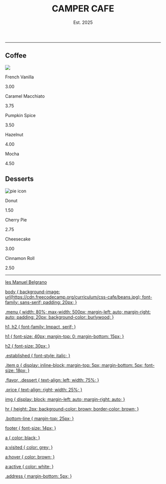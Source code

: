 <!DOCTYPE html>
<html lang="en">
<head>
  <meta charset="UTF-8">
  <meta name="viewport" content="width=device-width, initial-scale=1.0">
  <title>Cafe Menu</title>
  <link rel="stylesheet" href="styles.css">
</head>
<body>
  <div class="menu">
    <header>
      <h1>CAMPER CAFE</h1>
      <p class="established">Est. 2025</p>
    </header>
    <hr>
    <section>
      <h2>Coffee</h2>
      <img src="https:                                                                         
      <article class="item">
        <p class="flavor">French Vanilla</p><p class="price">3.00</p>
      </article>
      <article class="item">
        <p class="flavor">Caramel Macchiato</p><p class="price">3.75</p>
      </article>
      <article class="item">
        <p class="flavor">Pumpkin Spice</p><p class="price">3.50</p>
      </article>
      <article class="item">
        <p class="flavor">Hazelnut</p><p class="price">4.00</p>
      </article>
      <article class="item">
        <p class="flavor">Mocha</p><p class="price">4.50</p>
      </article>
    </section>
    <section>
      <h2>Desserts</h2>
      <img src="https://cdn.freecodecamp.org/curriculum/css-cafe/pie.jpg" alt="pie icon">
      <article class="item">
        <p class="dessert">Donut</p><p class="price">1.50</p>
      </article>
      <article class="item">
        <p class="dessert">Cherry Pie</p><p class="price">2.75</p>
      </article>
      <article class="item">
        <p class="dessert">Cheesecake</p><p class="price">3.00</p>
      </article>
      <article class="item">
        <p class="dessert">Cinnamon Roll</p><p class="price">2.50</p>
      </article>
    </section>
    <hr class="bottom-line">
    <footer>
      <p><a href="https:                                             
      <p class="address">Ies Manuel Belgrano</p>
    </footer>
  </div>
</body>
</html>
body {
  background-image: url(https://cdn.freecodecamp.org/curriculum/css-cafe/beans.jpg);
  font-family: sans-serif;
  padding: 20px;
}

.menu {
  width: 80%;
  max-width: 500px;
  margin-left: auto;
  margin-right: auto;
  padding: 20px;
  background-color: burlywood;
}

h1, h2 {
  font-family: Impact, serif;
}

h1 {
  font-size: 40px;
  margin-top: 0;
  margin-bottom: 15px;
}

h2 {
  font-size: 30px;
}

.established {
  font-style: italic;
}

.item p {
  display: inline-block;
  margin-top: 5px;
  margin-bottom: 5px;
  font-size: 18px;
}

.flavor, .dessert {
  text-align: left;
  width: 75%;
}

.price {
  text-align: right;
  width: 25%;
}

img {
  display: block;
  margin-left: auto;
  margin-right: auto;
}

hr {
  height: 2px;
  background-color: brown;
  border-color: brown;
}

.bottom-line {
  margin-top: 25px;
}

footer {
  font-size: 14px;
}

a {
  color: black;
}

a:visited {
  color: grey;
}

a:hover {
  color: brown;
}

a:active {
  color: white;
}

.address {
  margin-bottom: 5px;
}
